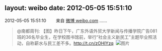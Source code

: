layout: weibo
date: 2012-05-05 15:51:10
---
2012-05-05 15:51:10  &nbsp;&nbsp;&nbsp;&nbsp;&nbsp;&nbsp; 来自 <a href="http://weibo.com/" rel="nofollow">微博 weibo.com</a>
……
>  @南都周刊: 【图】昨日下午，广东外语外贸大学新闻与传播学院广告081班的36名毕业生，在学校图书馆前，举行“社会主义新民工”主题毕业照活动，自称薪水与民工差不多。http://t.cn/zOHIYzq ​​​
>  ![图片](https://ww4.sinaimg.cn/large/61d7cd94jw1dsngsc0rdqj.jpg)
